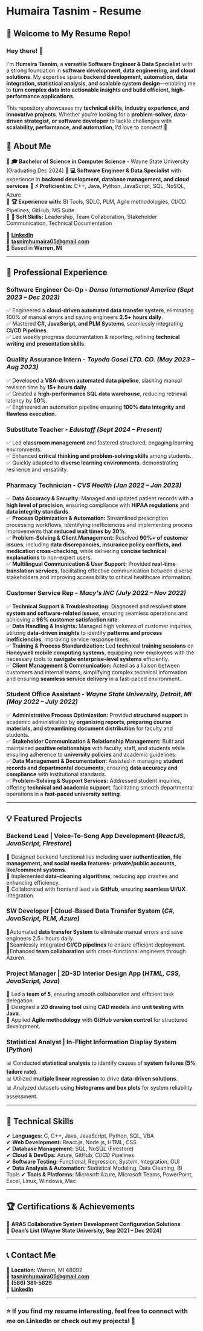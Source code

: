 # **Humaira Tasnim - Resume**  

## **👋 Welcome to My Resume Repo!**
### Hey there! 👋  

I'm **Humaira Tasnim**, a **versatile Software Engineer & Data Specialist** with a strong foundation in **software development, data engineering, and cloud solutions**. My expertise spans **backend development, automation, data integration, statistical analysis, and scalable system design**—enabling me to **turn complex data into actionable insights and build efficient, high-performance applications**.  

This repository showcases my **technical skills, industry experience, and innovative projects**. Whether you're looking for a **problem-solver, data-driven strategist, or software developer** to tackle challenges with **scalability, performance, and automation**, I’d love to connect! 🚀  


## **🚀 About Me**    

🔹 **🎓 Bachelor of Science in Computer Science** - Wayne State University (Graduating Dec 2024)
🔹 **💻 Software Engineer & Data Specialist** with experience in **backend development, database management, and cloud services** 
🔹 **⚡ Proficient in:** C++, Java, Python, JavaScript, SQL, NoSQL, Azure  
🔹 **🏆 Experience with:** BI Tools, SDLC, PLM, Agile methodologies, CI/CD Pipelines, GitHub, MS Suite   
🔹 **🤗 Soft Skills:** Leadership, Team Collaboration, Stakeholder Communication, Technical Documentation  

📌 [**LinkedIn**](http://www.linkedin.com/in/humaira-tasnim-240623230/)  
📧 **tasnimhumaira05@gmail.com**  
📍 Based in **Warren, MI**  

---  

## **💼 Professional Experience**  
### **Software Engineer Co-Op** - *Denso International America*  *(Sept 2023 – Dec 2023)*  
✅ Engineered a **cloud-driven automated data transfer system**, eliminating 100% of manual errors and saving engineers **2.5+ hours daily**.  
✅ Mastered **C#, JavaScript, and PLM Systems**, seamlessly integrating **CI/CD Pipelines**.  
✅ Led weekly progress documentation & reporting, refining **technical writing and presentation skills**.  

### **Quality Assurance Intern** - *Toyoda Gosei LTD. CO.*  *(May 2023 – Aug 2023)*  
✅ Developed a **VBA-driven automated data pipeline**, slashing manual revision time by **15+ hours daily**.  
✅ Created a **high-performance SQL data warehouse**, reducing retrieval latency by **50%**.  
✅ Engineered an automation pipeline ensuring **100% data integrity and flawless execution**.  

### **Substitute Teacher** - *Edustaff*  *(Sept 2024 – Present)*  
✅ Led **classroom management** and fostered structured, engaging learning environments.  
✅ Enhanced **critical thinking and problem-solving skills** among students.  
✅ Quickly adapted to **diverse learning environments**, demonstrating resilience and versatility. 

### **Pharmacy Technician** - *CVS Health*  *(Jan 2022 – Jan 2023)*  
✅ **Data Accuracy & Security:** Managed and updated patient records with a **high level of precision**, ensuring compliance with **HIPAA regulations** and **data integrity standards**.  
✅ **Process Optimization & Automation:** Streamlined prescription processing workflows, identifying inefficiencies and implementing process improvements that **reduced wait times by 30%**.  
✅ **Problem-Solving & Client Management:** Resolved **90%+ of customer issues**, including **data discrepancies, insurance policy conflicts, and medication cross-checking**, while delivering **concise technical explanations** to non-expert users.  
✅ **Multilingual Communication & User Support:** Provided **real-time translation services**, facilitating effective communication between diverse stakeholders and improving accessibility to critical healthcare information.  

### **Customer Service Rep** - *Macy's INC*  *(July 2022 – Nov 2022)*  
✅ **Technical Support & Troubleshooting:** Diagnosed and resolved **store system and software-related issues**, ensuring seamless operations and achieving a **96% customer satisfaction rate**.  
✅ **Data Handling & Insights:** Managed high volumes of customer inquiries, utilizing **data-driven insights** to identify **patterns and process inefficiencies**, improving service response times.  
✅ **Training & Process Standardization:** Led **technical training sessions** on **Honeywell mobile computing systems**, equipping new employees with the necessary tools to **navigate enterprise-level systems** efficiently.  
✅ **Client Management & Communication:** Acted as a liaison between customers and internal teams, simplifying complex technical information and ensuring **seamless service delivery** in a fast-paced environment.  

### **Student Office Assistant** - *Wayne State University, Detroit, MI*  *(May 2022 – July 2022)*  
✅ **Administrative Process Optimization:** Provided **structured support** in academic administration by **organizing reports, preparing course materials, and streamlining document distribution** for faculty and students.  
✅ **Stakeholder Communication & Relationship Management:** Built and maintained **positive relationships** with faculty, staff, and students while ensuring adherence to **university policies** and academic guidelines.  
✅ **Data Management & Documentation:** Assisted in managing **student records and departmental documents**, ensuring **data accuracy and compliance** with institutional standards.  
✅ **Problem-Solving & Support Services:** Addressed student inquiries, offering **technical and academic support**, facilitating smooth departmental operations in a **fast-paced university setting**.  


---  

## **💡 Featured Projects**  
### **Backend Lead | Voice-To-Song App Development** (*ReactJS, JavaScript, Firestore*)  
🚀 Designed backend functionalities including **user authentication, file management, and social media features- private/public accounts, like/comment systems**.  
🚀 Implemented **data-cleaning algorithms**, reducing app crashes and enhancing efficiency.  
🚀 Collaborated with frontend lead via **GitHub**, ensuring **seamless UI/UX** integration.  

### **SW Developer | Cloud-Based Data Transfer System** (*C#, JavaScript, PLM, Azure*)
🏅Automated **data transfer System** to eliminate manual errors and save engineers 2.5+ hours daily.  
🏅Seamlessly integrated **CI/CD pipelines** to ensure efficient deployment.  
🏅Enhanced **team collaboration** with cross-functional engineers through Azuren.  

### **Project Manager | 2D-3D Interior Design App** (*HTML, CSS, JavaScript, Java*)  
📌 Led a **team of 5**, ensuring smooth collaboration and efficient task delegation.  
📌 Designed a **2D drawing tool** using **CAD models** and **unit testing with Java**.  
📌 Applied **Agile methodology** with **GitHub version control** for structured development.  

### **Statistical Analyst | In-Flight Information Display System** (*Python*)  
📊 Conducted **statistical analysis** to identify causes of **system failures (5% failure rate)**.  
📊 Utilized **multiple linear regression** to drive **data-driven solutions**.  
📊 Analyzed datasets using **histograms and box plots** for system reliability assessment.  

---  

## **🔧 Technical Skills**  
✔ **Languages:** C, C++, Java, JavaScript, Python, SQL, VBA  
✔ **Web Development:** React.js, Node.js, HTML, CSS  
✔ **Database Management:** SQL, NoSQL (Firestore)  
✔ **Cloud & DevOps:** Azure, GitHub, CI/CD Pipelines  
✔ **Software Testing:** Functional, Regression, System, Integration, GUI  
✔ **Data Analysis & Automation:** Statistical Modeling, Data Cleaning, BI Tools
✔ **Tools & Platforms:** Microsoft Azure, Microsoft Teams, PowerPoint, Excel, Linux, Windows, Mac  

---  

## **🏆 Certifications & Achievements**  
🏅 **ARAS Collaborative System Development Configuration Solutions**  
🏅 **Dean’s List (Wayne State University, Sep 2021 – Dec 2024)**  

---  

## **📞 Contact Me**  
📍 **Location:** Warren, MI 48092  
📧 **tasnimhumaira05@gmail.com**  
📱 **(586) 381-5629**  
🔗 **[LinkedIn](http://www.linkedin.com/in/humaira-tasnim-240623230/)**  

---  

### ⭐ If you find my resume interesting, feel free to connect with me on **LinkedIn** or check out my projects! 🚀
